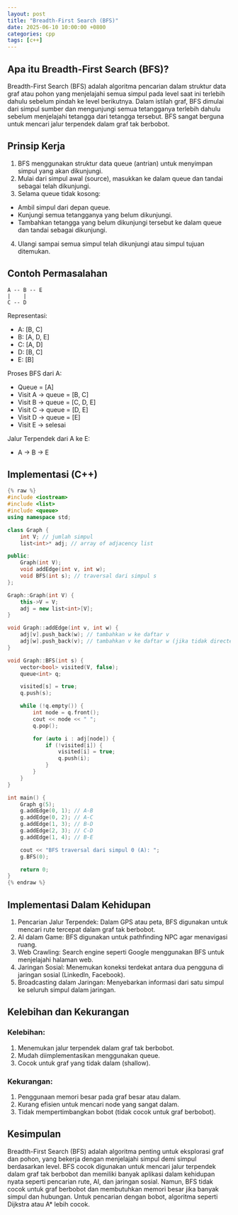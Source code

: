 ```yaml
---
layout: post
title: "Breadth-First Search (BFS)"
date: 2025-06-10 10:00:00 +0800
categories: cpp
tags: [c++]
---
```


## Apa itu Breadth-First Search (BFS)?
Breadth-First Search (BFS) adalah algoritma pencarian dalam struktur data graf atau pohon yang menjelajahi semua simpul pada level saat ini terlebih dahulu sebelum pindah ke level berikutnya. Dalam istilah graf, BFS dimulai dari simpul sumber dan mengunjungi semua tetangganya terlebih dahulu sebelum menjelajahi tetangga dari tetangga tersebut. BFS sangat berguna untuk mencari jalur terpendek dalam graf tak berbobot.

## Prinsip Kerja
1. BFS menggunakan struktur data queue (antrian) untuk menyimpan simpul yang akan dikunjungi.
2. Mulai dari simpul awal (source), masukkan ke dalam queue dan tandai sebagai telah dikunjungi.
3. Selama queue tidak kosong:
- Ambil simpul dari depan queue.
- Kunjungi semua tetangganya yang belum dikunjungi.
- Tambahkan tetangga yang belum dikunjungi tersebut ke dalam queue dan tandai sebagai dikunjungi.
4. Ulangi sampai semua simpul telah dikunjungi atau simpul tujuan ditemukan.

## Contoh Permasalahan
```
A -- B -- E
|    |
C -- D
```
Representasi:
- A: [B, C]
- B: [A, D, E]
- C: [A, D]
- D: [B, C]
- E: [B]

Proses BFS dari A:
- Queue = [A]
- Visit A → queue = [B, C]
- Visit B → queue = [C, D, E]
- Visit C → queue = [D, E]
- Visit D → queue = [E]
- Visit E → selesai

Jalur Terpendek dari A ke E:
- A → B → E

## Implementasi (C++)

```cpp
{% raw %}
#include <iostream>
#include <list>
#include <queue>
using namespace std;

class Graph {
    int V; // jumlah simpul
    list<int>* adj; // array of adjacency list

public:
    Graph(int V);
    void addEdge(int v, int w);
    void BFS(int s); // traversal dari simpul s
};

Graph::Graph(int V) {
    this->V = V;
    adj = new list<int>[V];
}

void Graph::addEdge(int v, int w) {
    adj[v].push_back(w); // tambahkan w ke daftar v
    adj[w].push_back(v); // tambahkan v ke daftar w (jika tidak directed)
}

void Graph::BFS(int s) {
    vector<bool> visited(V, false);
    queue<int> q;

    visited[s] = true;
    q.push(s);

    while (!q.empty()) {
        int node = q.front();
        cout << node << " ";
        q.pop();

        for (auto i : adj[node]) {
            if (!visited[i]) {
                visited[i] = true;
                q.push(i);
            }
        }
    }
}

int main() {
    Graph g(5);
    g.addEdge(0, 1); // A-B
    g.addEdge(0, 2); // A-C
    g.addEdge(1, 3); // B-D
    g.addEdge(2, 3); // C-D
    g.addEdge(1, 4); // B-E

    cout << "BFS traversal dari simpul 0 (A): ";
    g.BFS(0);

    return 0;
}
{% endraw %}
```

## Implementasi Dalam Kehidupan
1. Pencarian Jalur Terpendek: Dalam GPS atau peta, BFS digunakan untuk mencari rute tercepat dalam graf tak berbobot.
2. AI dalam Game: BFS digunakan untuk pathfinding NPC agar menavigasi ruang.
3. Web Crawling: Search engine seperti Google menggunakan BFS untuk menjelajahi halaman web.
4. Jaringan Sosial: Menemukan koneksi terdekat antara dua pengguna di jaringan sosial (LinkedIn, Facebook).
5. Broadcasting dalam Jaringan: Menyebarkan informasi dari satu simpul ke seluruh simpul dalam jaringan.

## Kelebihan dan Kekurangan
### Kelebihan:
1. Menemukan jalur terpendek dalam graf tak berbobot.
2. Mudah diimplementasikan menggunakan queue.
3. Cocok untuk graf yang tidak dalam (shallow).

### Kekurangan:
1. Penggunaan memori besar pada graf besar atau dalam.
2. Kurang efisien untuk mencari node yang sangat dalam.
3. Tidak mempertimbangkan bobot (tidak cocok untuk graf berbobot).

## Kesimpulan
Breadth-First Search (BFS) adalah algoritma penting untuk eksplorasi graf dan pohon, yang bekerja dengan menjelajahi simpul demi simpul berdasarkan level. BFS cocok digunakan untuk mencari jalur terpendek dalam graf tak berbobot dan memiliki banyak aplikasi dalam kehidupan nyata seperti pencarian rute, AI, dan jaringan sosial. Namun, BFS tidak cocok untuk graf berbobot dan membutuhkan memori besar jika banyak simpul dan hubungan. Untuk pencarian dengan bobot, algoritma seperti Dijkstra atau A* lebih cocok.